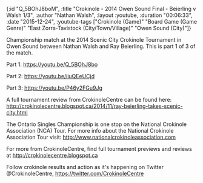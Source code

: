 {:id "Q_5BOhJ8boM",
 :title "Crokinole - 2014 Owen Sound Final - Beierling v Walsh 1/3",
 :author "Nathan Walsh",
 :layout :youtube,
 :duration "00:06:33",
 :date "2015-12-24",
 :youtube-tags
 ["Crokinole (Game)"
  "Board Game (Game Genre)"
  "East Zorra-Tavistock (City/Town/Village)"
  "Owen Sound (City)"]}


Championship match at the 2014 Scenic City Crokinole Tournament in Owen Sound between Nathan Walsh and Ray Beierling. This is part 1 of 3 of the match.

Part 1: https://youtu.be/Q_5BOhJ8bo

Part 2: https://youtu.be/iiuQEeUCjd

Part 3: https://youtu.be/P46y2FGu9Jg


A full tournament review from CrokinoleCentre can be found here: http://crokinolecentre.blogspot.ca/2014/11/ray-beierling-takes-scenic-city.html

The Ontario Singles Championship is one stop on the National Crokinole Association (NCA) Tour. For more info about the National Crokinole Association Tour visit: http://www.nationalcrokinoleassociation.com

For more from CrokinoleCentre, find full tournament previews and reviews at http://crokinolecentre.blogspot.ca

Follow crokinole results and action as it's happening on Twitter @CrokinoleCentre, https://twitter.com/CrokinoleCentre
